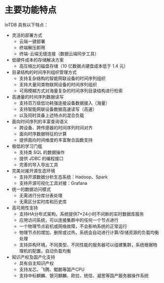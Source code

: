<!--

    Licensed to the Apache Software Foundation (ASF) under one
    or more contributor license agreements.  See the NOTICE file
    distributed with this work for additional information
    regarding copyright ownership.  The ASF licenses this file
    to you under the Apache License, Version 2.0 (the
    "License"); you may not use this file except in compliance
    with the License.  You may obtain a copy of the License at
    
        http://www.apache.org/licenses/LICENSE-2.0
    
    Unless required by applicable law or agreed to in writing,
    software distributed under the License is distributed on an
    "AS IS" BASIS, WITHOUT WARRANTIES OR CONDITIONS OF ANY
    KIND, either express or implied.  See the License for the
    specific language governing permissions and limitations
    under the License.

-->

# 主要功能特点

IoTDB 具有以下特点：

* 灵活的部署方式
  * 云端一键部署
  * 终端解压即用
  * 终端-云端无缝连接（数据云端同步工具）
* 低硬件成本的存储解决方案
  *	高压缩比的磁盘存储（10 亿数据点硬盘成本低于 1.4 元）
* 目录结构的时间序列组织管理方式
  *	支持复杂结构的智能网联设备的时间序列组织
  *	支持大量同类物联网设备的时间序列组织
  *	可用模糊方式对海量复杂的时间序列目录结构进行检索
* 高通量的时间序列数据读写
  *	支持百万级低功耗强连接设备数据接入（海量）
  *	支持智能网联设备数据高速读写（高速）
  *	以及同时具备上述特点的混合负载
* 面向时间序列的丰富查询语义
  *	跨设备、跨传感器的时间序列时间对齐
  *	面向时序数据特征的计算
  *	提供面向时间维度的丰富聚合函数支持
* 极低的学习门槛
  *	支持类 SQL 的数据操作
  *	提供 JDBC 的编程接口
  *	完善的导入导出工具
* 完美对接开源生态环境
  *	支持开源数据分析生态系统：Hadoop、Spark
  *	支持开源可视化工具对接：Grafana
* 统一的数据访问模式
  * 无需进行分库分表处理
  * 无需区分实时库和历史库
* 高可用性支持
  * 支持HA分布式架构，系统提供7*24小时不间断的实时数据库服务
  * 应用访问系统，可以连接集群中的任何一个节点进行
  * 一个物理节点宕机或网络故障，不会影响系统的正常运行
  * 物理节点的增加、删除或过热，系统会自动进行计算/存储资源的负载均衡处理
  * 支持异构环境，不同类型、不同性能的服务器可以组建集群，系统根据物理机的配置，自动负载均衡
* 知识产权及国产化支持
  * 具有自主知识产权
  * 支持龙芯、飞腾、鲲鹏等国产CPU
  * 支持中标麒麟、银河麒麟、欧拉、统信、凝思等国产服务器操作系统
